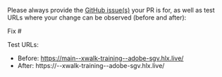 Please always provide the [GitHub issue(s)](../issues) your PR is for, as well as test URLs where your change can be observed (before and after):

Fix #<gh-issue-id>

Test URLs:
- Before: https://main--xwalk-training--adobe-sgv.hlx.live/
- After: https://<branch>--xwalk-training--adobe-sgv.hlx.live/
